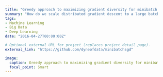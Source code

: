 ```yaml
---
title: "Greedy approach to maximizing gradient diversity for minibatch SGD"
summary: "How do we scale distributed gradient descent to a large batch size?"
tags:
- Machine Learning
- Big Data
- Deep Learning
date: "2016-04-27T00:00:00Z"

# Optional external URL for project (replaces project detail page).
external_link: "https://github.com/dyneofdata/minibatchsgd"

image:
  caption: Greedy approach to maximizing gradient diversity for minibatch SGD
  focal_point: Smart
---
```

